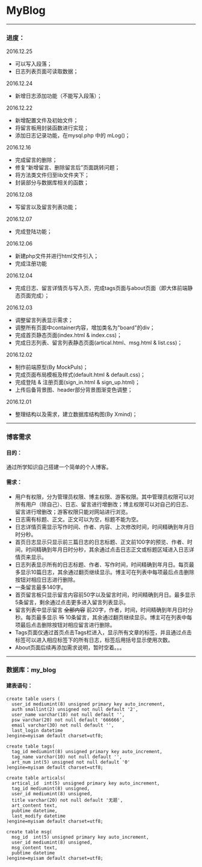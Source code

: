 # MyBlog

***
### 进度：
2016.12.25
* 可以写入段落；
* 日志列表页面可读取数据；

2016.12.24
* 新增日志添加功能（不能写入段落）；

2016.12.22
* 新增配置文件及初始文件；
* 将留言板用封装函数进行实现；
* 添加日志记录功能，在mysql.php 中的 mLog()；

2016.12.16
* 完成留言的删除；
* 修复“新增留言、删除留言后”页面跳转问题；
* 将方法类文件归至lib文件夹下；
* 封装部分与数据库相关的函数；

2016.12.08
* 写留言以及留言列表功能；

2016.12.07
* 完成登陆功能；

2016.12.06
* 新建php文件并进行html文件引入；
* 完成注册功能

2016.12.04
* 完成日志、留言详情页与写入页，完成tags页面与about页面（即大体前端静态页面完成）；

2016.12.03
* 调整留言列表显示需求；
* 调整所有页面中container内容，增加类名为"board"的div；
* 完成首页静态页面(index.html & index.css)；
* 完成日志列表、留言列表静态页面(artical.html、msg.html & list.css)；

2016.12.02
* 制作前端原型(By MockPuls)；
* 完成页面布局模板及样式(default.html & default.css)；
* 完成登陆 & 注册页面(sign_in.html & sign_up.html)；
* 上传后备背景图、header部分背景图渐变色调整；

2016.12.01
* 整理结构以及需求，建立数据库结构图(By Xmind)；

***
### 博客需求
#### 目的：
通过所学知识自己搭建一个简单的个人博客。
#### 需求：
* 用户有权限，分为管理员权限、博主权限、游客权限。其中管理员权限可以对所有用户（除自己）、日志、留言进行增删改；博主权限可以对自己的日志、留言进行增删改；游客权限只能对网站进行浏览。
* 日志需有标题、正文。正文可以为空，标题不能为空。
* 日志详情页需显示写作时间、作者、内容、上次修改时间，时间精确到年月日时分秒。
* 首页日志显示只显示前三篇日志的日志标题、正文前100字的预览、作者、时间，时间精确到年月日时分秒，其余通过点击日志正文或标题区域进入日志详情页来显示。
* 日志列表显示所有的日志标题、作者、写作时间，时间精确到年月日。每页最多显示10篇日志，其余通过翻页继续显示。博主可在列表中每项最后点击删除按钮对相应日志进行删除。
* 一条留言最多140字。
* 首页留言板只显示留言内容前50字以及留言时间，时间精确到月日。最多显示5条留言，剩余通过点击更多进入留言列表显示。
* 留言列表中显示留言 ~~全部内容~~ 前20字，作者，时间，时间精确到年月日时分秒。每页最多显示 ~~15~~ 10条留言，其余通过翻页继续显示。博主可在列表中每项最后点击删除按钮对相应留言进行删除。
* Tags页面仅通过首页点击Tags栏进入，显示所有文章的标签，并且通过点击标签可以进入相应标签下的所有日志，标签后用括号显示使用次数。
* About页面后续再添加需求说明，暂时空着。。。

***
### 数据库：my_blog
#### 建表语句：

    create table users (
      user_id mediumint(8) unsigned primary key auto_increment,
      auth smallint(2) unsigned not null default '2',
      user_name varchar(10) not null default '',
      psw varchar(20) not null default '666666',
      email varchar(30) not null default '',
      last_login datetime
    )engine=myisam default charset=utf8;

    create table tags(
      tag_id mediumint(8) unsigned primary key auto_increment,
      tag_name varchar(10) not null default '',
      art_num int(5) unsigned not null default '0'
    )engine=myisam default charset=utf8;

    create table articals(
      artical_id  int(5) unsigned primary key auto_increment,
      tag_id mediumint(8) unsigned,
      user_id mediumint(8) unsigned,
      title varchar(20) not null default '无题',
      art_content text,
      pubtime datetime,
      last_modify datetime
    )engine=myisam default charset=utf8;

    create table msg(
      msg_id  int(5) unsigned primary key auto_increment,
      user_id mediumint(8) unsigned,
      msg_content text,
      pubtime datetime
    )engine=myisam default charset=utf8;
